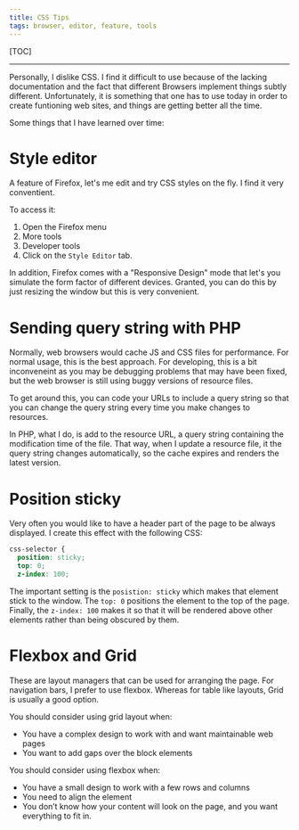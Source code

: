 ```yaml
---
title: CSS Tips
tags: browser, editor, feature, tools
---
```

[TOC]
***

Personally, I dislike CSS.  I find it difficult to use because of the lacking
documentation and the fact that different Browsers implement things subtly
different.  Unfortunately, it is something that one has to use today
in order to create funtioning web sites, and things are getting
better all the time.

Some things that I have learned over time:

# Style editor

A feature of Firefox, let's me edit and try CSS styles on the fly.  I find it very
conventient.

To access it:

1. Open the Firefox menu
2. More tools
3. Developer tools
4. Click on the `Style Editor` tab.

In addition, Firefox comes with a "Responsive Design" mode that let's you simulate the
form factor of different devices.  Granted, you can do this by just resizing the window
but this is very convenient.

# Sending query string with PHP

Normally, web browsers would cache JS and CSS files for performance.  For normal
usage, this is the best approach.  For developing, this is a bit inconveneint
as you may be debugging problems that may have been fixed, but the web browser
is still using buggy versions of resource files.

To get around this, you can code your URLs to include a query string so that
you can change the query string every time you make changes to resources.

In PHP, what I do, is add to the resource URL, a query string containing the
modification time of the file.  That way, when I update a resource file, it
the query string changes automatically, so the cache expires and renders the
latest version.

# Position sticky

Very often you would like to have a header part of the page to be
always displayed.  I create this effect with the following  CSS:

```css
css-selector {
  position: sticky;
  top: 0;
  z-index: 100;

```

The important setting is the `posistion: sticky` which makes that element stick
to the window.  The `top: 0` positions the element to the top of the page.
Finally, the `z-index: 100` makes it so that it will be rendered above other elements
rather than being obscured by them.


# Flexbox and Grid

These are layout managers that can be used for arranging the page.  For
navigation bars, I prefer to use flexbox.  Whereas for table like layouts, Grid is
usually a good option.

You should consider using grid layout when: 

- You have a complex design to work with and want maintainable web pages
- You want to add gaps over the block elements

You should consider using flexbox when:

- You have a small design to work with a few rows and columns
- You need to align the element
- You don’t know how your content will look on the page, and you want everything to fit in.


